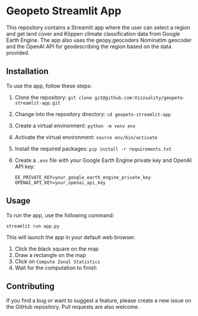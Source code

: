 # Geopeto Streamlit App

This repository contains a Streamlit app where the user can select a region and get land cover and Köppen climate classification data from Google Earth Engine. The app also uses the geopy.geocoders Nominatim geocoder and the OpenAI API for geodescribing the region based on the data provided.

## Installation

To use the app, follow these steps:

1. Clone the repository: `git clone git@github.com:Vizzuality/geopeto-streamlit-app.git`
2. Change into the repository directory: `cd geopeto-streamlit-app`
3. Create a virtual environment: `python -m venv env`
4. Activate the virtual environment: `source env/bin/activate`
5. Install the required packages: `pip install -r requirements.txt`
6. Create a `.env` file with your Google Earth Engine private key and OpenAI API key:

    ```
    EE_PRIVATE_KEY=your_google_earth_engine_private_key
    OPENAI_API_KEY=your_openai_api_key
    ```

## Usage

To run the app, use the following command:

```
streamlit run app.py
```

This will launch the app in your default web browser.

1. Click the black square on the map
2. Draw a rectangle on the map
3. Click on `Compute Zonal Statistics`
4. Wait for the computation to finish

## Contributing

If you find a bug or want to suggest a feature, please create a new issue on the GitHub repository. Pull requests are also welcome.


